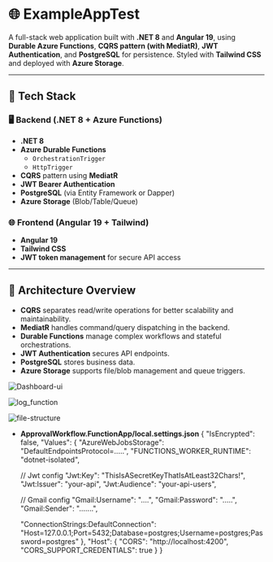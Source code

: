 ﻿# 🌐 ExampleAppTest

A full-stack web application built with **.NET 8** and **Angular 19**, using **Durable Azure Functions**, **CQRS pattern (with MediatR)**, **JWT Authentication**, and **PostgreSQL** for persistence. Styled with **Tailwind CSS** and deployed with **Azure Storage**.

---

## 🔧 Tech Stack

### 🖥️ Backend (.NET 8 + Azure Functions)
- **.NET 8**
- **Azure Durable Functions**
  - `OrchestrationTrigger`
  - `HttpTrigger`
- **CQRS** pattern using **MediatR**
- **JWT Bearer Authentication**
- **PostgreSQL** (via Entity Framework or Dapper)
- **Azure Storage** (Blob/Table/Queue)

### 🌐 Frontend (Angular 19 + Tailwind)
- **Angular 19**
- **Tailwind CSS**
- **JWT token management** for secure API access

---

## 🧱 Architecture Overview

- **CQRS** separates read/write operations for better scalability and maintainability.
- **MediatR** handles command/query dispatching in the backend.
- **Durable Functions** manage complex workflows and stateful orchestrations.
- **JWT Authentication** secures API endpoints.
- **PostgreSQL** stores business data.
- **Azure Storage** supports file/blob management and queue triggers.

![Dashboard-ui](https://github.com/user-attachments/assets/39450b7f-d0cd-4709-a14e-4b4568368fea)

![log_function](https://github.com/user-attachments/assets/ecb9860b-218c-489b-8837-74c9e42e6e71)


![file-structure](https://github.com/user-attachments/assets/dc1a32eb-046a-4ea3-8b85-41b72e2b3950)

- **ApprovalWorkflow.FunctionApp/local.settings.json**
{
  "IsEncrypted": false,
  "Values": {
    "AzureWebJobsStorage": "DefaultEndpointsProtocol=.....",
    "FUNCTIONS_WORKER_RUNTIME": "dotnet-isolated",

    // Jwt config
    "Jwt:Key": "ThisIsASecretKeyThatIsAtLeast32Chars!",
    "Jwt:Issuer": "your-api",
    "Jwt:Audience": "your-api-users",

    // Gmail config
    "Gmail:Username": "....",
    "Gmail:Password": ".....",
    "Gmail:Sender": ".......",

    "ConnectionStrings:DefaultConnection": "Host=127.0.0.1;Port=5432;Database=postgres;Username=postgres;Password=postgres"
  },
  "Host": {
    "CORS": "http://localhost:4200",
    "CORS_SUPPORT_CREDENTIALS": true
  }
}

